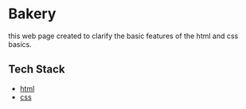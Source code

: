 # Bakery
this web page created to clarify the basic features of the html 
and css basics.
## Tech Stack
 - [html](#html)
 - [css](#css)
 

